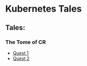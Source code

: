 # Kubernetes Tales

## Tales:

### The Tome of CR
* [Quest 1](./the-tome-of-CR/quest-1/QUEST.md)
* [Quest 2](./the-tome-of-CR/quest-2/QUEST.md)
